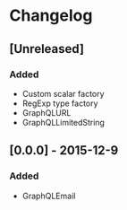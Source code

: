 # Changelog

## [Unreleased]
### Added
- Custom scalar factory
- RegExp type factory
- GraphQLURL
- GraphQLLimitedString

## [0.0.0] - 2015-12-9
### Added
- GraphQLEmail
